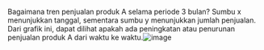 Bagaimana tren penjualan produk A selama periode 3 bulan?
Sumbu x menunjukkan tanggal, sementara sumbu y menunjukkan jumlah penjualan.
Dari grafik ini, dapat dilihat apakah ada peningkatan atau penurunan penjualan produk A dari waktu ke waktu.![image](https://github.com/amaliazzr/python-data-penjualan-analisis/assets/152155151/61f3966b-25ff-4e84-83fb-01cca611db59)

